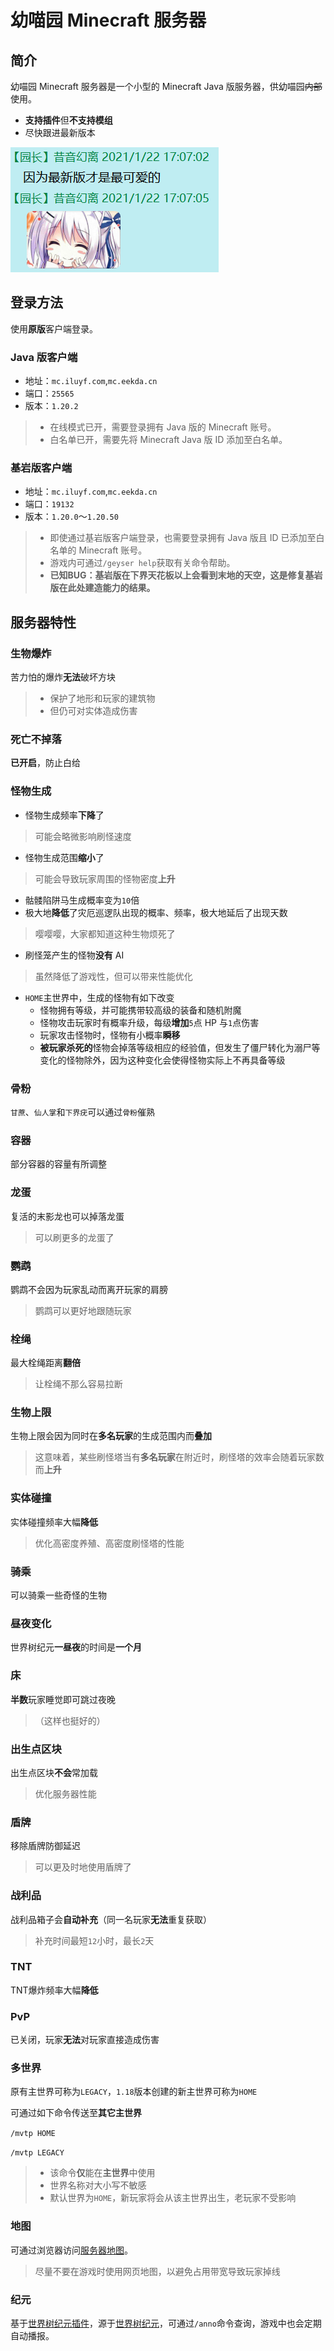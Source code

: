 # 幼喵园 Minecraft 服务器

## 简介

幼喵园 Minecraft 服务器是一个小型的 Minecraft Java 版服务器，供幼喵园~~内部~~使用。

* **支持插件**但**不支持模组**
* 尽快跟进最新版本

![因为最新版才是最可爱的](https://github.com/Kittengarten-Official/Kittengarten/blob/%E4%B8%BB%E5%88%86%E6%94%AF/%E6%8F%92%E5%9B%BE/%E5%9B%A0%E4%B8%BA%E6%9C%80%E6%96%B0%E7%89%88%E6%89%8D%E6%98%AF%E6%9C%80%E5%8F%AF%E7%88%B1%E7%9A%84.png#pic_center "By 园长")

## 登录方法

使用**原版**客户端登录。

### Java 版客户端

* 地址：`mc.iluyf.com`,`mc.eekda.cn`
* 端口：`25565`
* 版本：`1.20.2`
>
> * 在线模式已开，需要登录拥有 Java 版的 Minecraft 账号。
> * 白名单已开，需要先将 Minecraft Java 版 ID 添加至白名单。
>
### 基岩版客户端

* 地址：`mc.iluyf.com`,`mc.eekda.cn`
* 端口：`19132`
* 版本：`1.20.0`～`1.20.50`
>
> * 即使通过基岩版客户端登录，也需要登录拥有 Java 版且 ID 已添加至白名单的 Minecraft 账号。
> * 游戏内可通过`/geyser help`获取有关命令帮助。
> * **已知BUG：基岩版在下界天花板以上会看到末地的天空，这是修复基岩版在此处建造能力的结果。**
>
## 服务器特性

### 生物爆炸

苦力怕的爆炸**无法**破坏方块
>
> * 保护了地形和玩家的建筑物
> * 但仍可对实体造成伤害
>
### 死亡不掉落

**已开启**，防止白给

### 怪物生成

* 怪物生成频率**下降**了

> 可能会略微影响刷怪速度

* 怪物生成范围**缩小**了

> 可能会导致玩家周围的怪物密度**上升**

* 骷髅陷阱马生成概率变为`10`倍
* 极大地**降低**了灾厄巡逻队出现的概率、频率，极大地延后了出现天数

> 嘤嘤嘤，大家都知道这种生物烦死了

* 刷怪笼产生的怪物**没有** AI

> 虽然降低了游戏性，但可以带来性能优化

* `HOME`主世界中，生成的怪物有如下改变
  * 怪物拥有等级，并可能携带较高级的装备和随机附魔
  * 怪物攻击玩家时有概率升级，每级**增加**`5`点 HP 与`1`点伤害
  * 玩家攻击怪物时，怪物有小概率**瞬移**
  * **被玩家杀死的**怪物会掉落等级相应的经验值，但发生了僵尸转化为溺尸等变化的怪物除外，因为这种变化会使得怪物实际上不再具备等级

### 骨粉

`甘蔗`、`仙人掌`和`下界疣`可以通过`骨粉`催熟

### 容器

部分容器的容量有所调整

### 龙蛋

复活的末影龙也可以掉落龙蛋
> 可以刷更多的龙蛋了

### 鹦鹉

鹦鹉不会因为玩家乱动而离开玩家的肩膀
> 鹦鹉可以更好地跟随玩家

### 栓绳

最大栓绳距离**翻倍**
> 让栓绳不那么容易拉断

### 生物上限

生物上限会因为同时在**多名玩家**的生成范围内而**叠加**
> 这意味着，某些刷怪塔当有**多名玩家**在附近时，刷怪塔的效率会随着玩家数而**上升**

### 实体碰撞

实体碰撞频率大幅**降低**
> 优化高密度养殖、高密度刷怪塔的性能

### 骑乘

可以骑乘一些奇怪的生物

### 昼夜变化

世界树纪元**一昼夜**的时间是**一个月**

### 床

**半数**玩家睡觉即可跳过夜晚
> （这样也挺好的）

### 出生点区块

出生点区块**不会**常加载
> 优化服务器性能

### 盾牌

移除盾牌防御延迟
> 可以更及时地使用盾牌了

### 战利品

战利品箱子会**自动补充**（同一名玩家**无法**重复获取）
> 补充时间最短`12`小时，最长`2`天

### TNT

TNT爆炸频率大幅**降低**

### PvP

已关闭，玩家**无法**对玩家直接造成伤害

### 多世界

原有主世界可称为`LEGACY`，`1.18`版本创建的新主世界可称为`HOME`

可通过如下命令传送至**其它主世界**

`/mvtp HOME`

`/mvtp LEGACY`
>
> * 该命令**仅**能在**主世界**中使用
> * 世界名称对大小写不敏感
> * 默认世界为`HOME`，新玩家将会从该主世界出生，老玩家不受影响
>
### 地图

可通过浏览器访问[服务器地图](https://map.iluyf.com/)。
> 尽量不要在游戏时使用网页地图，以避免占用带宽导致玩家掉线

### 纪元

基于[世界树纪元插件](https://github.com/Kittengarten/KittenAnnoPaper)，源于[世界树纪元](https://github.com/Kittengarten/WorldTreeAnno)，可通过`/anno`命令查询，游戏中也会定期自动播报。
